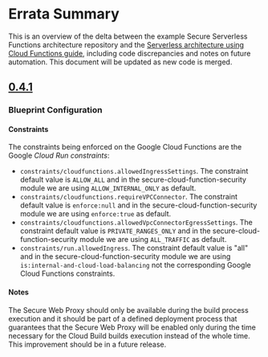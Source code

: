 # Errata Summary

This is an overview of the delta between the example Secure Serverless Functions architecture repository and the [Serverless architecture using Cloud Functions guide](https://cloud.google.com/architecture/serverless-functions-blueprint), including code discrepancies and notes on future automation. This document will be updated as new code is merged.

## [0.4.1](https://github.com/GoogleCloudPlatform/terraform-google-cloud-functions/releases/tag/v0.4.1)

### Blueprint Configuration 

#### Constraints

The constraints being enforced on the Google Cloud Functions are the Google *Cloud Run constraints*:

- `constraints/cloudfunctions.allowedIngressSettings`. The constraint default value is `ALLOW_ALL` and in the secure-cloud-function-security module we are using `ALLOW_INTERNAL_ONLY` as default.
- `constraints/cloudfunctions.requireVPCConnector`. The constraint default value is `enforce:null` and in the secure-cloud-function-security module we are using `enforce:true` as default.
- `constraints/cloudfunctions.allowedVpcConnectorEgressSettings`. The constraint default value is `PRIVATE_RANGES_ONLY` and in the secure-cloud-function-security module we are using `ALL_TRAFFIC` as default.
- `constraints/run.allowedIngress`. The constraint default value is "all" and in the secure-cloud-function-security module we are using `is:internal-and-cloud-load-balancing`
not the corresponding Google Cloud Functions constraints.

#### Notes 
The Secure Web Proxy should only be available during the build process execution and it should be part of a defined deployment process that guarantees that the Secure Web Proxy will be enabled only during the time necessary for the Cloud Build builds execution instead of the whole time. This improvement should be in a future release.

